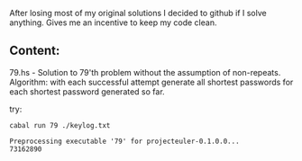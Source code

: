 After losing most of my original solutions I decided to github if I solve
anything. Gives me an incentive to keep my code clean.

## Content:
79.hs - Solution to 79'th problem without the assumption of non-repeats.
Algorithm: with each successful attempt generate all shortest passwords for
each shortest password generated so far.

try:
```shell
cabal run 79 ./keylog.txt

Preprocessing executable '79' for projecteuler-0.1.0.0...
73162890
```
